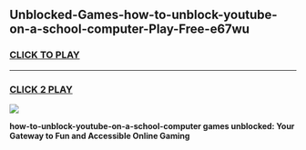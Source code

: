 
## Unblocked-Games-how-to-unblock-youtube-on-a-school-computer-Play-Free-e67wu
<h3>
<a href="https://premium76.site?title=how-to-unblock-youtube-on-a-school-computer&ref=23A">CLICK TO PLAY</a></h3>
<hr>

<h3>
<a href="https://premium76.site?title=how-to-unblock-youtube-on-a-school-computer&ref=23A">CLICK 2 PLAY</a>
  
</h3>

<a href="https://premium76.site?title=how-to-unblock-youtube-on-a-school-computer&ref=23A"><img src="https://clearcache.store/games.png"></a>


**how-to-unblock-youtube-on-a-school-computer games unblocked: Your Gateway to Fun and Accessible Online Gaming**

